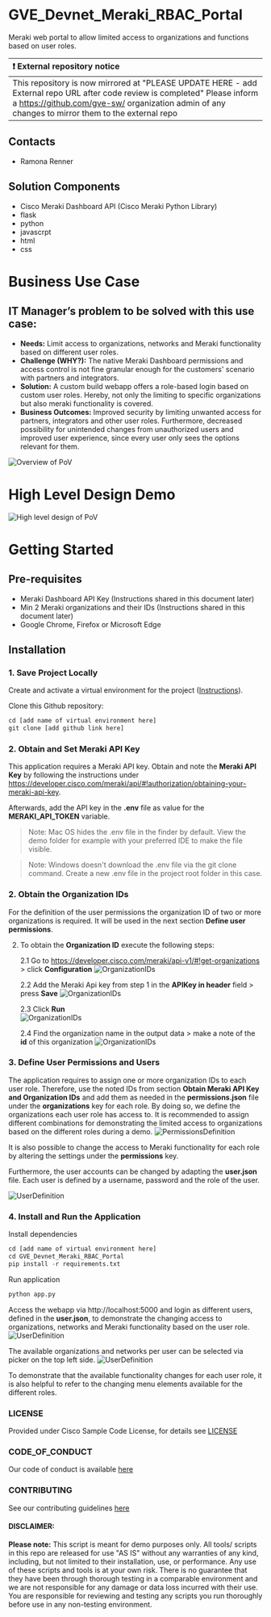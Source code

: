 #  GVE_Devnet_Meraki_RBAC_Portal
Meraki web portal to allow limited access to organizations and functions based on user roles.

| :exclamation:  External repository notice   |
|:---------------------------|
| This repository is now mirrored at "PLEASE UPDATE HERE - add External repo URL after code review is completed"  Please inform a https://github.com/gve-sw/ organization admin of any changes to mirror them to the external repo |

## Contacts
* Ramona Renner 

## Solution Components
* Cisco Meraki Dashboard API (Cisco Meraki Python Library)
* flask
* python
* javascrpt
* html
* css

# Business Use Case
## IT Manager’s problem to be solved with this use case:

* **Needs:** Limit access to organizations, networks and Meraki functionality based on different user roles.
* **Challenge (WHY?):** The native Meraki Dashboard permissions and access control is not fine granular enough for the customers' scenario with partners and integrators.
* **Solution:** A custom build webapp offers a role-based login based on custom user roles. Hereby, not only the limiting to specific organizations but also meraki functionality is covered.
* **Business Outcomes:** Improved security by limiting unwanted access for partners, integrators and other user roles. Furthermore, decreased possibility for unintended changes from unauthorized users and improved user experience, since every user only sees the options relevant for them.

![Overview of PoV](/IMAGES/high_level_design.PNG)


# High Level Design Demo

![High level design of PoV](/IMAGES/high_level_design2.PNG)

# Getting Started
## Pre-requisites

* Meraki Dashboard API Key (Instructions shared in this document later)
* Min 2 Meraki organizations and their IDs (Instructions shared in this document later)
* Google Chrome, Firefox or Microsoft Edge


## Installation

### 1. Save Project Locally

Create and activate a virtual environment for the project ([Instructions](https://docs.python.org/3/tutorial/venv.html)).

Clone this Github repository:

```python
cd [add name of virtual environment here]
git clone [add github link here]
```


### 2. Obtain and Set Meraki API Key 

This application requires a Meraki API key. Obtain and note the **Meraki API Key** by following the instructions under https://developer.cisco.com/meraki/api/#!authorization/obtaining-your-meraki-api-key.

Afterwards, add the API key in the **.env** file as value for the **MERAKI_API_TOKEN** variable. 
    
> Note: Mac OS hides the .env file in the finder by default. View the demo folder for example with your preferred IDE to make the file visible.

> Note: Windows doesn't download the .env file via the git clone command. Create a new .env file in the project root folder in this case.


### 2. Obtain the Organization IDs

For the definition of the user permissions the organization ID of two or more organizations is required. It will be used in the next section **Define user permissions**.
    

2. To obtain the **Organization ID** execute the following steps: 
    
    2.1 Go to https://developer.cisco.com/meraki/api-v1/#!get-organizations > click **Configuration**
        ![OrganizationIDs](/IMAGES/editor1.png)

    2.2 Add the Meraki Api key from step 1 in the **APIKey in header** field > press **Save**
        ![OrganizationIDs](/IMAGES/editor2.png)

    2.3 Click **Run**   
        ![OrganizationIDs](/IMAGES/editor3.png)
    
    2.4 Find the organization name in the output data > make a note of the **id** of this organization
        ![OrganizationIDs](/IMAGES/editor4.png)


### 3. Define User Permissions and Users

The application requires to assign one or more organization IDs to each user role. Therefore, use the noted IDs from section **Obtain Meraki API Key and Organization IDs** and add them as needed in the **permissions.json** file under the **organizations** key for each role. By doing so, we define the organizations each user role has access to. It is recommended to assign different combinations for demonstrating the limited access to organizations based on the different roles during a demo.
    ![PermissionsDefinition](/IMAGES/permissions.png)

It is also possible to change the access to Meraki functionality for each role by altering the settings under the **permissions** key. 

Furthermore, the user accounts can be changed by adapting the **user.json** file. Each user is defined by a username, password and the role of the user. 
    
![UserDefinition](/IMAGES/users.PNG)


### 4. Install and Run the Application

Install dependencies

```python
cd [add name of virtual environment here]
cd GVE_Devnet_Meraki_RBAC_Portal 
pip install -r requirements.txt
```

Run application

```python
python app.py
```

Access the webapp via http://localhost:5000 and login as different users, defined in the **user.json**, to demonstrate the changing access to organizations, networks and Meraki functionality based on the user role. 
    ![UserDefinition](/IMAGES/login.png)


The available organizations and networks per user can be selected via picker on the top left side.
    ![UserDefinition](/IMAGES/picker.png)


To demonstrate that the available functionality changes for each user role, it is also helpful to refer to the changing menu elements available for the different roles. 


### LICENSE

Provided under Cisco Sample Code License, for details see [LICENSE](LICENSE.md)

### CODE_OF_CONDUCT

Our code of conduct is available [here](CODE_OF_CONDUCT.md)

### CONTRIBUTING

See our contributing guidelines [here](CONTRIBUTING.md)

#### DISCLAIMER:
<b>Please note:</b> This script is meant for demo purposes only. All tools/ scripts in this repo are released for use "AS IS" without any warranties of any kind, including, but not limited to their installation, use, or performance. Any use of these scripts and tools is at your own risk. There is no guarantee that they have been through thorough testing in a comparable environment and we are not responsible for any damage or data loss incurred with their use.
You are responsible for reviewing and testing any scripts you run thoroughly before use in any non-testing environment.
